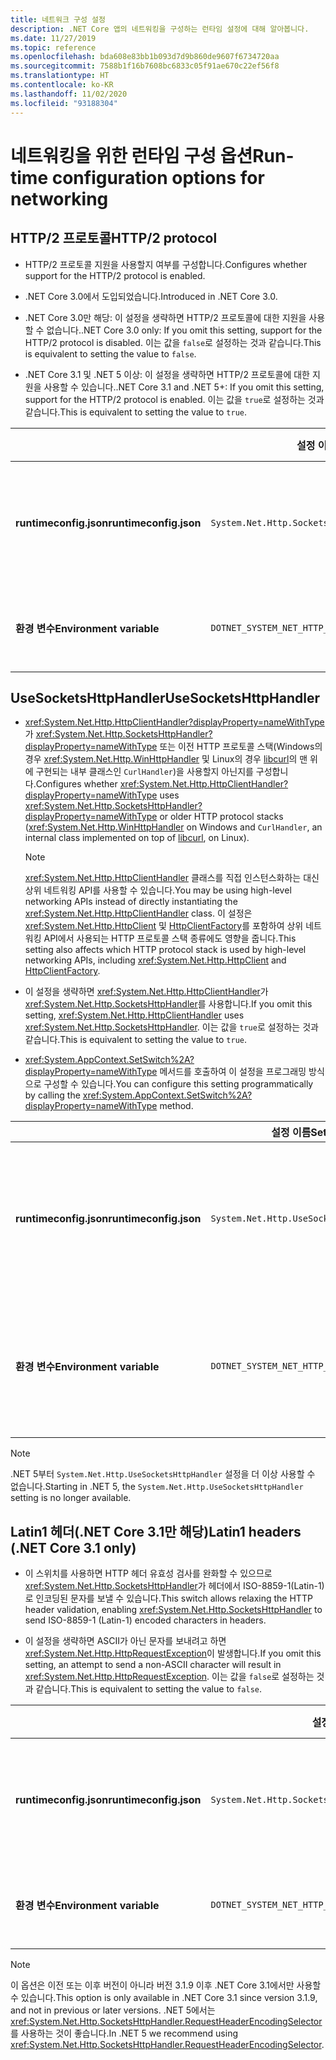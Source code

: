 ```yaml
---
title: 네트워크 구성 설정
description: .NET Core 앱의 네트워킹을 구성하는 런타임 설정에 대해 알아봅니다.
ms.date: 11/27/2019
ms.topic: reference
ms.openlocfilehash: bda608e83bb1b093d7d9b860de9607f6734720aa
ms.sourcegitcommit: 7588b1f16b7608bc6833c05f91ae670c22ef56f8
ms.translationtype: HT
ms.contentlocale: ko-KR
ms.lasthandoff: 11/02/2020
ms.locfileid: "93188304"
---
```

# <a name="run-time-configuration-options-for-networking"></a><span data-ttu-id="4b92e-103">네트워킹을 위한 런타임 구성 옵션</span><span class="sxs-lookup"><span data-stu-id="4b92e-103">Run-time configuration options for networking</span></span>

## <a name="http2-protocol"></a><span data-ttu-id="4b92e-104">HTTP/2 프로토콜</span><span class="sxs-lookup"><span data-stu-id="4b92e-104">HTTP/2 protocol</span></span>

- <span data-ttu-id="4b92e-105">HTTP/2 프로토콜 지원을 사용할지 여부를 구성합니다.</span><span class="sxs-lookup"><span data-stu-id="4b92e-105">Configures whether support for the HTTP/2 protocol is enabled.</span></span>

- <span data-ttu-id="4b92e-106">.NET Core 3.0에서 도입되었습니다.</span><span class="sxs-lookup"><span data-stu-id="4b92e-106">Introduced in .NET Core 3.0.</span></span>

- <span data-ttu-id="4b92e-107">.NET Core 3.0만 해당: 이 설정을 생략하면 HTTP/2 프로토콜에 대한 지원을 사용할 수 없습니다.</span><span class="sxs-lookup"><span data-stu-id="4b92e-107">.NET Core 3.0 only: If you omit this setting, support for the HTTP/2 protocol is disabled.</span></span> <span data-ttu-id="4b92e-108">이는 값을 `false`로 설정하는 것과 같습니다.</span><span class="sxs-lookup"><span data-stu-id="4b92e-108">This is equivalent to setting the value to `false`.</span></span>

- <span data-ttu-id="4b92e-109">.NET Core 3.1 및 .NET 5 이상: 이 설정을 생략하면 HTTP/2 프로토콜에 대한 지원을 사용할 수 있습니다.</span><span class="sxs-lookup"><span data-stu-id="4b92e-109">.NET Core 3.1 and .NET 5+: If you omit this setting, support for the HTTP/2 protocol is enabled.</span></span> <span data-ttu-id="4b92e-110">이는 값을 `true`로 설정하는 것과 같습니다.</span><span class="sxs-lookup"><span data-stu-id="4b92e-110">This is equivalent to setting the value to `true`.</span></span>

| | <span data-ttu-id="4b92e-111">설정 이름</span><span class="sxs-lookup"><span data-stu-id="4b92e-111">Setting name</span></span> | <span data-ttu-id="4b92e-112">값</span><span class="sxs-lookup"><span data-stu-id="4b92e-112">Values</span></span> |
| - | - | - |
| <span data-ttu-id="4b92e-113">**runtimeconfig.json**</span><span class="sxs-lookup"><span data-stu-id="4b92e-113">**runtimeconfig.json**</span></span> | `System.Net.Http.SocketsHttpHandler.Http2Support` | <span data-ttu-id="4b92e-114">`false` - 사용 안 함</span><span class="sxs-lookup"><span data-stu-id="4b92e-114">`false` - disabled</span></span><br/><span data-ttu-id="4b92e-115">`true` - 사용</span><span class="sxs-lookup"><span data-stu-id="4b92e-115">`true` - enabled</span></span> |
| <span data-ttu-id="4b92e-116">**환경 변수**</span><span class="sxs-lookup"><span data-stu-id="4b92e-116">**Environment variable**</span></span> | `DOTNET_SYSTEM_NET_HTTP_SOCKETSHTTPHANDLER_HTTP2SUPPORT` | <span data-ttu-id="4b92e-117">`0` - 사용 안 함</span><span class="sxs-lookup"><span data-stu-id="4b92e-117">`0` - disabled</span></span><br/><span data-ttu-id="4b92e-118">`1` - 사용</span><span class="sxs-lookup"><span data-stu-id="4b92e-118">`1` - enabled</span></span> |

## <a name="usesocketshttphandler"></a><span data-ttu-id="4b92e-119">UseSocketsHttpHandler</span><span class="sxs-lookup"><span data-stu-id="4b92e-119">UseSocketsHttpHandler</span></span>

- <span data-ttu-id="4b92e-120"><xref:System.Net.Http.HttpClientHandler?displayProperty=nameWithType>가 <xref:System.Net.Http.SocketsHttpHandler?displayProperty=nameWithType> 또는 이전 HTTP 프로토콜 스택(Windows의 경우 <xref:System.Net.Http.WinHttpHandler> 및 Linux의 경우 [libcurl](https://curl.haxx.se/libcurl/)의 맨 위에 구현되는 내부 클래스인 `CurlHandler`)을 사용할지 아닌지를 구성합니다.</span><span class="sxs-lookup"><span data-stu-id="4b92e-120">Configures whether <xref:System.Net.Http.HttpClientHandler?displayProperty=nameWithType> uses <xref:System.Net.Http.SocketsHttpHandler?displayProperty=nameWithType> or older HTTP protocol stacks (<xref:System.Net.Http.WinHttpHandler> on Windows and `CurlHandler`, an internal class implemented on top of [libcurl](https://curl.haxx.se/libcurl/), on Linux).</span></span>

  > [!NOTE]
  > <span data-ttu-id="4b92e-121"><xref:System.Net.Http.HttpClientHandler> 클래스를 직접 인스턴스화하는 대신 상위 네트워킹 API를 사용할 수 있습니다.</span><span class="sxs-lookup"><span data-stu-id="4b92e-121">You may be using high-level networking APIs instead of directly instantiating the <xref:System.Net.Http.HttpClientHandler> class.</span></span> <span data-ttu-id="4b92e-122">이 설정은 <xref:System.Net.Http.HttpClient> 및 [HttpClientFactory](/previous-versions/aspnet/hh995280(v=vs.118))를 포함하여 상위 네트워킹 API에서 사용되는 HTTP 프로토콜 스택 종류에도 영향을 줍니다.</span><span class="sxs-lookup"><span data-stu-id="4b92e-122">This setting also affects which HTTP protocol stack is used by high-level networking APIs, including <xref:System.Net.Http.HttpClient> and [HttpClientFactory](/previous-versions/aspnet/hh995280(v=vs.118)).</span></span>

- <span data-ttu-id="4b92e-123">이 설정을 생략하면 <xref:System.Net.Http.HttpClientHandler>가 <xref:System.Net.Http.SocketsHttpHandler>를 사용합니다.</span><span class="sxs-lookup"><span data-stu-id="4b92e-123">If you omit this setting, <xref:System.Net.Http.HttpClientHandler> uses <xref:System.Net.Http.SocketsHttpHandler>.</span></span> <span data-ttu-id="4b92e-124">이는 값을 `true`로 설정하는 것과 같습니다.</span><span class="sxs-lookup"><span data-stu-id="4b92e-124">This is equivalent to setting the value to `true`.</span></span>

- <span data-ttu-id="4b92e-125"><xref:System.AppContext.SetSwitch%2A?displayProperty=nameWithType> 메서드를 호출하여 이 설정을 프로그래밍 방식으로 구성할 수 있습니다.</span><span class="sxs-lookup"><span data-stu-id="4b92e-125">You can configure this setting programmatically by calling the <xref:System.AppContext.SetSwitch%2A?displayProperty=nameWithType> method.</span></span>

| | <span data-ttu-id="4b92e-126">설정 이름</span><span class="sxs-lookup"><span data-stu-id="4b92e-126">Setting name</span></span> | <span data-ttu-id="4b92e-127">값</span><span class="sxs-lookup"><span data-stu-id="4b92e-127">Values</span></span> |
| - | - | - |
| <span data-ttu-id="4b92e-128">**runtimeconfig.json**</span><span class="sxs-lookup"><span data-stu-id="4b92e-128">**runtimeconfig.json**</span></span> | `System.Net.Http.UseSocketsHttpHandler` | <span data-ttu-id="4b92e-129">`true` - <xref:System.Net.Http.SocketsHttpHandler>를 사용하도록 설정</span><span class="sxs-lookup"><span data-stu-id="4b92e-129">`true` - enables the use of <xref:System.Net.Http.SocketsHttpHandler></span></span><br/><span data-ttu-id="4b92e-130">`false` - Windows의 경우 <xref:System.Net.Http.WinHttpHandler>를 사용하고 Linux의 경우 [libcurl](https://curl.haxx.se/libcurl/)을 사용할 수 있습니다.</span><span class="sxs-lookup"><span data-stu-id="4b92e-130">`false` - enables the use of <xref:System.Net.Http.WinHttpHandler> on Windows or [libcurl](https://curl.haxx.se/libcurl/) on Linux</span></span> |
| <span data-ttu-id="4b92e-131">**환경 변수**</span><span class="sxs-lookup"><span data-stu-id="4b92e-131">**Environment variable**</span></span> | `DOTNET_SYSTEM_NET_HTTP_USESOCKETSHTTPHANDLER` | <span data-ttu-id="4b92e-132">`1` - <xref:System.Net.Http.SocketsHttpHandler>를 사용하도록 설정</span><span class="sxs-lookup"><span data-stu-id="4b92e-132">`1` - enables the use of <xref:System.Net.Http.SocketsHttpHandler></span></span><br/><span data-ttu-id="4b92e-133">`0` - Windows의 경우 <xref:System.Net.Http.WinHttpHandler>를 사용하고 Linux의 경우 [libcurl](https://curl.haxx.se/libcurl/)을 사용할 수 있습니다.</span><span class="sxs-lookup"><span data-stu-id="4b92e-133">`0` - enables the use of <xref:System.Net.Http.WinHttpHandler> on Windows or [libcurl](https://curl.haxx.se/libcurl/) on Linux</span></span> |

> [!NOTE]
> <span data-ttu-id="4b92e-134">.NET 5부터 `System.Net.Http.UseSocketsHttpHandler` 설정을 더 이상 사용할 수 없습니다.</span><span class="sxs-lookup"><span data-stu-id="4b92e-134">Starting in .NET 5, the `System.Net.Http.UseSocketsHttpHandler` setting is no longer available.</span></span>

## <a name="latin1-headers-net-core-31-only"></a><span data-ttu-id="4b92e-135">Latin1 헤더(.NET Core 3.1만 해당)</span><span class="sxs-lookup"><span data-stu-id="4b92e-135">Latin1 headers (.NET Core 3.1 only)</span></span>

- <span data-ttu-id="4b92e-136">이 스위치를 사용하면 HTTP 헤더 유효성 검사를 완화할 수 있으므로 <xref:System.Net.Http.SocketsHttpHandler>가 헤더에서 ISO-8859-1(Latin-1)로 인코딩된 문자를 보낼 수 있습니다.</span><span class="sxs-lookup"><span data-stu-id="4b92e-136">This switch allows relaxing the HTTP header validation, enabling <xref:System.Net.Http.SocketsHttpHandler> to send ISO-8859-1 (Latin-1) encoded characters in headers.</span></span>

- <span data-ttu-id="4b92e-137">이 설정을 생략하면 ASCII가 아닌 문자를 보내려고 하면 <xref:System.Net.Http.HttpRequestException>이 발생합니다.</span><span class="sxs-lookup"><span data-stu-id="4b92e-137">If you omit this setting, an attempt to send a non-ASCII character will result in <xref:System.Net.Http.HttpRequestException>.</span></span> <span data-ttu-id="4b92e-138">이는 값을 `false`로 설정하는 것과 같습니다.</span><span class="sxs-lookup"><span data-stu-id="4b92e-138">This is equivalent to setting the value to `false`.</span></span>

| | <span data-ttu-id="4b92e-139">설정 이름</span><span class="sxs-lookup"><span data-stu-id="4b92e-139">Setting name</span></span> | <span data-ttu-id="4b92e-140">값</span><span class="sxs-lookup"><span data-stu-id="4b92e-140">Values</span></span> |
| - | - | - |
| <span data-ttu-id="4b92e-141">**runtimeconfig.json**</span><span class="sxs-lookup"><span data-stu-id="4b92e-141">**runtimeconfig.json**</span></span> | `System.Net.Http.SocketsHttpHandler.AllowLatin1Headers` | <span data-ttu-id="4b92e-142">`false` - 사용 안 함</span><span class="sxs-lookup"><span data-stu-id="4b92e-142">`false` - disabled</span></span><br/><span data-ttu-id="4b92e-143">`true` - 사용</span><span class="sxs-lookup"><span data-stu-id="4b92e-143">`true` - enabled</span></span> |
| <span data-ttu-id="4b92e-144">**환경 변수**</span><span class="sxs-lookup"><span data-stu-id="4b92e-144">**Environment variable**</span></span> | `DOTNET_SYSTEM_NET_HTTP_SOCKETSHTTPHANDLER_ALLOWLATIN1HEADERS` | <span data-ttu-id="4b92e-145">`0` - 사용 안 함</span><span class="sxs-lookup"><span data-stu-id="4b92e-145">`0` - disabled</span></span><br/><span data-ttu-id="4b92e-146">`1` - 사용</span><span class="sxs-lookup"><span data-stu-id="4b92e-146">`1` - enabled</span></span> |

> [!NOTE]
> <span data-ttu-id="4b92e-147">이 옵션은 이전 또는 이후 버전이 아니라 버전 3.1.9 이후 .NET Core 3.1에서만 사용할 수 있습니다.</span><span class="sxs-lookup"><span data-stu-id="4b92e-147">This option is only available in .NET Core 3.1 since version 3.1.9, and not in previous or later versions.</span></span> <span data-ttu-id="4b92e-148">.NET 5에서는 <xref:System.Net.Http.SocketsHttpHandler.RequestHeaderEncodingSelector>를 사용하는 것이 좋습니다.</span><span class="sxs-lookup"><span data-stu-id="4b92e-148">In .NET 5 we recommend using <xref:System.Net.Http.SocketsHttpHandler.RequestHeaderEncodingSelector>.</span></span>
